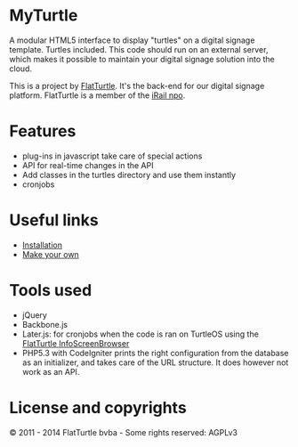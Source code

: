 MyTurtle
========

A modular HTML5 interface to display "turtles" on a digital signage template. Turtles included. This code should run on an external server, which makes it possible to maintain your digital signage solution into the cloud.

This is a project by [FlatTurtle](http://flatturtle.com). It's the back-end for our digital signage platform. FlatTurtle is a member of the [iRail npo](http://hello.iRail.be).

Features
========

 * plug-ins in javascript take care of special actions
 * API for real-time changes in the API
 * Add classes in the turtles directory and use them instantly
 * cronjobs

Useful links
============

* [Installation](https://github.com/FlatTurtle/MyTurtle/blob/master/INSTALL.md#installation)
* [Make your own](https://github.com/FlatTurtle/MyTurtle/blob/master/DEVELOPMENT.md#development)

Tools used
==========

 * jQuery
 * Backbone.js
 * Later.js: for cronjobs when the code is ran on TurtleOS using the [FlatTurtle InfoScreenBrowser](https://github.com/FlatTurtle/InfoScreenBrowser)
 * PHP5.3 with CodeIgniter prints the right configuration from the database as an initializer, and takes care of the URL structure. It does however not work as an API.

License and copyrights
======================

© 2011 - 2014 FlatTurtle bvba - Some rights reserved: AGPLv3
